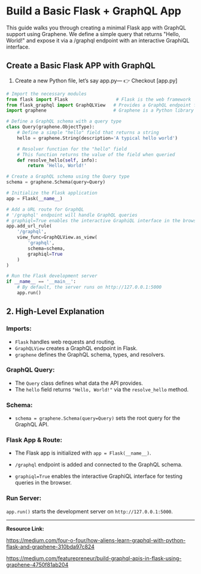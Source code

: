 # Build a Basic Flask + GraphQL App

This guide walks you through creating a minimal Flask app with GraphQL support using Graphene.
We define a simple query that returns "Hello, World!" and expose it via a /graphql endpoint with an interactive GraphiQL interface.

## Create a Basic Flask APP with GraphQL

1. Create a new Python file, let’s say app.py— 👉 Checkout [app.py]

```python
# Import the necessary modules
from flask import Flask                  # Flask is the web framework
from flask_graphql import GraphQLView   # Provides a GraphQL endpoint for Flask
import graphene                         # Graphene is a Python library to build GraphQL schemas

# Define a GraphQL schema with a query type
class Query(graphene.ObjectType):
    # Define a simple "hello" field that returns a string
    hello = graphene.String(description='A typical hello world')

    # Resolver function for the "hello" field
    # This function returns the value of the field when queried
    def resolve_hello(self, info):
        return 'Hello, World!'

# Create a GraphQL schema using the Query type
schema = graphene.Schema(query=Query)

# Initialize the Flask application
app = Flask(__name__)

# Add a URL route for GraphQL
# '/graphql' endpoint will handle GraphQL queries
# graphiql=True enables the interactive GraphiQL interface in the browser
app.add_url_rule(
    '/graphql',
    view_func=GraphQLView.as_view(
        'graphql',
        schema=schema,
        graphiql=True
    )
)

# Run the Flask development server
if __name__ == '__main__':
    # By default, the server runs on http://127.0.0.1:5000
    app.run()

```

## 2. High-Level Explanation

### Imports:

- `Flask` handles web requests and routing.
- `GraphQLView` creates a GraphQL endpoint in Flask.
- `graphene` defines the GraphQL schema, types, and resolvers.

### GraphQL Query:

- The `Query` class defines what data the API provides.
- The `hello` field returns `"Hello, World!"` via the `resolve_hello` method.

### Schema:

- `schema = graphene.Schema(query=Query)` sets the root query for the GraphQL API.

### Flask App & Route:

- The Flask app is initialized with `app = Flask(__name__)`.

- `/graphql` endpoint is added and connected to the GraphQL schema.

- `graphiql=True` enables the interactive GraphiQL interface for testing queries in the browser.

### Run Server:

`app.run()` starts the development server on `http://127.0.0.1:5000`.

---

**Resource Link:**

https://medium.com/four-o-four/how-aliens-learn-graphql-with-python-flask-and-graphene-310bda97c824

https://medium.com/featurepreneur/build-graphql-apis-in-flask-using-graphene-4750f81ab204
